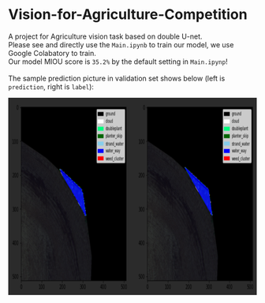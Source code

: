 # Vision-for-Agriculture-Competition
A project for Agriculture vision task based on double U-net.<br>
Please see and directly use the `Main.ipynb` to train our model, we use Google Colabatory to train. <br>
Our model MIOU score is `35.2%` by the default setting in `Main.ipynp`! <br>
<br>
The sample prediction picture in validation set shows below (left is `prediction`, right is `label`): <br>

<div align=center>
<img src=https://github.com/Ys-Jia/Vision-for-Agriculture-Competition/blob/main/Prediction_train.png height='400' width='800'>
</div>
